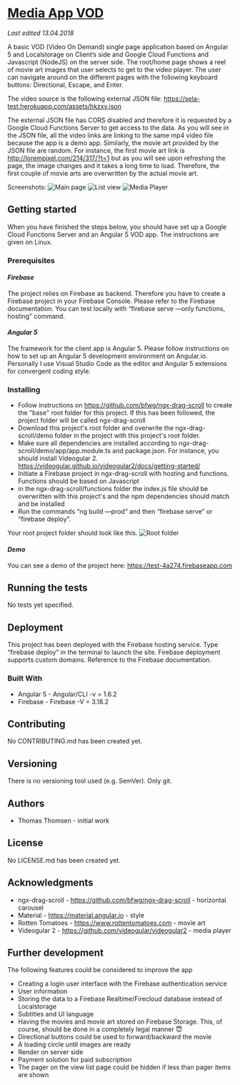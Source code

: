 # [Media App VOD](https://github.com/y-nut/media-app)
_Last edited 13.04.2018_

A basic VOD (Video On Demand) single page application based on Angular 5 and Localstorage on Client’s side and Google Cloud Functions and Javascript (NodeJS) on the server side. 
The root/home page shows a reel of movie art images that user selects to get to the video player. The user can navigate around on the different pages with the following keyboard buttons: Directional, Escape, and Enter.

The video source is the following external JSON file:
<https://sela-test.herokuapp.com/assets/hkzxv.json>

The external JSON file has CORS disabled and therefore it is requested by a Google Cloud Functions Server to get access to the data. 
As you will see in the JSON file, all the video links are linking to the same mp4 video file because the app is a demo app. 
Similarly, the movie art provided by the JSON file are random. For instance, the first movie art link is <http://lorempixel.com/214/317/?t=1> but as you will see upon refreshing the page, the image changes and it takes a long time to load. Therefore, the first couple of movie arts are overwritten by the actual movie art. 

Screenshots: 
![Main page](https://image.ibb.co/kT9Au7/mainPage.png "Main page")
![List view](https://image.ibb.co/jtrZMn/listView.png "List view")
![Media Player](https://image.ibb.co/iUCVu7/Media_Player.png "Media Player")

## Getting started
When you have finished the steps below, you should have set up a Google Cloud Functions Server and an Angular 5 VOD app. The instructions are given on Linux.

### Prerequisites
#### _Firebase_
The project relies on Firebase as backend. Therefore you have to create a Firebase project in your Firebase Console. Please refer to the Firebase documentation.
You can test locally with “firebase serve —only functions, hosting” command.

#### _Angular 5_
The framework for the client app is Angular 5. Please follow instructions on how to set up an Angular 5 development environment on Angular.io. Personally I use Visual Studio Code as the editor and Angular 5 extensions for convergent coding style.

### Installing
* Follow instructions on <https://github.com/bfwg/ngx-drag-scroll> to create the "base" root folder for this project. If this has been followed, the project folder will be called ngx-drag-scroll
* Download this project's root folder and overwrite the ngx-drag-scroll/demo folder in the project with this project's root folder.
* Make sure all dependencies are installed according to ngx-drag-scroll/demo/app/app.module.ts and package.json. For instance, you should install Videogular 2. <https://videogular.github.io/videogular2/docs/getting-started/>
* Initiate a Firebase project in ngx-drag-scroll with hosting and functions. Functions should be based on Javascript
* in the ngx-drag-scroll/functions folder the index.js file should be overwritten with this project's and the npm dependencies should match and be installed
* Run the commands “ng build —prod” and then “firebase serve” or "firebase deploy". 

Your root project folder should look like this. 
![Root folder](https://image.ibb.co/kW1AcS/project.png "Root folder")

#### _Demo_
You can see a demo of the project here:
<https://test-4a274.firebaseapp.com>

## Running the tests
No tests yet specified.

## Deployment
This project has been deployed with the Firebase hosting service.
Type “firebase deploy” in the terminal to launch the site. Firebase deployment supports custom domains. Reference to the Firebase documentation. 

### Built With
* Angular 5 - Angular/CLI -v = 1.6.2
* Firebase - Firebase -V = 3.18.2

## Contributing
No CONTRIBUTING.md has been created yet.

## Versioning
There is no versioning tool used (e.g. SemVer).  Only git.

## Authors
* Thomas Thomsen - initial work

## License
No LICENSE.md has been created yet.

## Acknowledgments
* ngx-drag-scroll  - <https://github.com/bfwg/ngx-drag-scroll> - horizontal carousel
* Material - <https://material.angular.io> - style
* Rotten Tomatoes - <https://www.rottentomatoes.com> - movie art
* Videogular 2 - <https://github.com/videogular/videogular2> - media player

## Further development
The following features could be considered to improve the app
* Creating a login user interface with the Firebase authentication service
* User information
* Storing the data to a Firebase Realtime/Firecloud database instead of Localstorage
* Subtitles and UI language
* Having the movies and movie art stored on Firebase Storage. This, of course, should be done in a completely legal manner 😇
* Directional buttons could be used to forward/backward the movie
* A loading circle until images are ready
* Render on server side
* Payment solution for paid subscription
* The pager on the view list page could be hidden if less than pager items are shown
